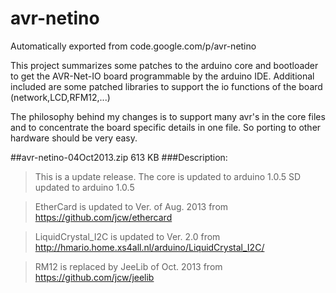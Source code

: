 # avr-netino
Automatically exported from code.google.com/p/avr-netino

This project summarizes some patches to the arduino core and bootloader to get the AVR-Net-IO board programmable by the arduino IDE. Additional included are some patched libraries to support the io functions of the board (network,LCD,RFM12,...)

The philosophy behind my changes is to support many avr's in the core files and to concentrate the board specific details in one file. So porting to other hardware should be very easy.

##avr-netino-04Oct2013.zip   613 KB
###Description:	
>This is a update release.
>The core is updated to arduino 1.0.5
>SD updated to arduino 1.0.5

>EtherCard is updated to Ver. of Aug. 2013 from https://github.com/jcw/ethercard

>LiquidCrystal_I2C is updated to Ver. 2.0 from http://hmario.home.xs4all.nl/arduino/LiquidCrystal_I2C/

>RM12 is replaced by JeeLib of Oct. 2013 from https://github.com/jcw/jeelib
